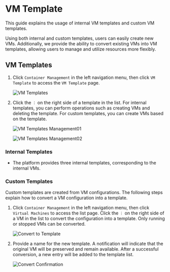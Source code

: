 # VM Template

This guide explains the usage of internal VM templates and custom VM templates.

Using both internal and custom templates, users can easily create new VMs.
Additionally, we provide the ability to convert existing VMs into VM templates,
allowing users to manage and utilize resources more flexibly.

## VM Templates

1. Click `Container Management` in the left navigation menu, then click `VM Template` to access the `VM Template` page.

    ![VM Templates](https://docs.daocloud.io/daocloud-docs-images/docs/en/docs/virtnest/images/tep01.png)

2. Click the `︙` on the right side of a template in the list. For internal templates, you can perform operations such as creating VMs and deleting the template. For custom templates, you can create VMs based on the template.

    ![VM Templates Management01](https://docs.daocloud.io/daocloud-docs-images/docs/en/docs/virtnest/images/tep02.png)

    ![VM Templates Management02](https://docs.daocloud.io/daocloud-docs-images/docs/en/docs/virtnest/images/tep03.png)

### Internal Templates

- The platform provides three internal templates, corresponding to the internal VMs.

### Custom Templates

Custom templates are created from VM configurations. The following steps explain how to convert a VM configuration into a template.

1. Click `Container Management` in the left navigation menu, then click `Virtual Machines` to access the list page. Click the `︙` on the right side of a VM in the list to convert the configuration into a template. Only running or stopped VMs can be converted.

    ![Convert to Template](https://docs.daocloud.io/daocloud-docs-images/docs/en/docs/virtnest/images/tep04.png)

2. Provide a name for the new template. A notification will indicate that the original VM will be preserved and remain available. After a successful conversion, a new entry will be added to the template list.

    ![Convert Confirmation](https://docs.daocloud.io/daocloud-docs-images/docs/en/docs/virtnest/images/tep05.png)
